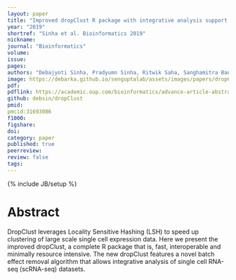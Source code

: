 ```yaml
---
layout: paper
title: "Improved dropClust R package with integrative analysis support for scRNA-seq data"
year: "2019"
shortref: "Sinha et al. Bioinformatics 2019"
nickname:
journal: "Bioinformatics"
volume: 
issue: 
pages:
authors: "Debajyoti Sinha, Pradyumn Sinha, Ritwik Saha, Sanghamitra Bandyopadhyay, Debarka Sengupta"
image: https://debarka.github.io/senguptalab/assets/images/papers/dropClustAdvanced.PNG
pdf:
pdflink: https://academic.oup.com/bioinformatics/advance-article-abstract/doi/10.1093/bioinformatics/btz823/5613889?redirectedFrom=fulltext
github: debsin/dropClust
pmid:
pmcid:31693086
f1000:
figshare:
doi:
category: paper
published: true
peerreview:
review: false
tags:
---
```

{% include JB/setup %}


# Abstract

DropClust leverages Locality Sensitive Hashing (LSH) to speed up clustering of large scale single cell expression data. Here we present the improved dropClust, a complete R package that is, fast, interoperable and minimally resource intensive. The new dropClust features a novel batch effect removal algorithm that allows integrative analysis of single cell RNA-seq (scRNA-seq) datasets.
